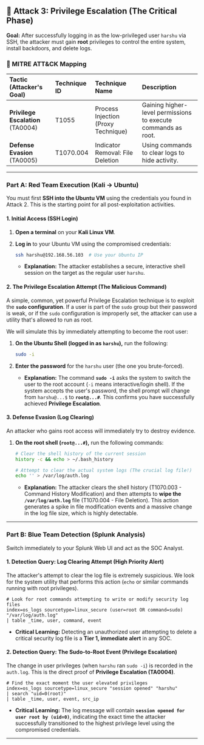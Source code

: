 ## 🔪 Attack 3: Privilege Escalation (The Critical Phase)

**Goal:** After successfully logging in as the low-privileged user `harshu` via SSH, the attacker must gain **root** privileges to control the entire system, install backdoors, and delete logs.

### 📜 MITRE ATT\&CK Mapping

| Tactic (Attacker's Goal) | Technique ID | Technique Name | Description |
| :--- | :--- | :--- | :--- |
| **Privilege Escalation** (TA0004) | T1055 | Process Injection (Proxy Technique) | Gaining higher-level permissions to execute commands as root. |
| **Defense Evasion** (TA0005) | T1070.004 | Indicator Removal: File Deletion | Using commands to clear logs to hide activity. |

-----

### Part A: Red Team Execution (Kali $\rightarrow$ Ubuntu)

You must first **SSH into the Ubuntu VM** using the credentials you found in Attack 2. This is the starting point for all post-exploitation activities.

#### 1\. Initial Access (SSH Login)

1.  **Open a terminal** on your **Kali Linux VM**.

2.  **Log in** to your Ubuntu VM using the compromised credentials:

    ```bash
    ssh harshu@192.168.56.103  # Use your Ubuntu IP
    ```

      * **Explanation:** The attacker establishes a secure, interactive shell session on the target as the regular user `harshu`.

#### 2\. The Privilege Escalation Attempt (The Malicious Command)

A simple, common, yet powerful Privilege Escalation technique is to exploit the **`sudo` configuration**. If a user is part of the `sudo` group but their password is weak, or if the `sudo` configuration is improperly set, the attacker can use a utility that's allowed to run as root.

We will simulate this by immediately attempting to become the root user:

1.  **On the Ubuntu Shell (logged in as `harshu`),** run the following:

    ```bash
    sudo -i
    ```

2.  **Enter the password** for the `harshu` user (the one you brute-forced).

      * **Explanation:** The command **`sudo -i`** asks the system to switch the user to the root account (`-i` means interactive/login shell). If the system accepts the user's password, the shell prompt will change from `harshu@...$` to **`root@...#`**. This confirms you have successfully achieved **Privilege Escalation**.

#### 3\. Defense Evasion (Log Clearing)

An attacker who gains root access will immediately try to destroy evidence.

1.  **On the root shell (`root@...#`),** run the following commands:

    ```bash
    # Clear the shell history of the current session
    history -c && echo > ~/.bash_history

    # Attempt to clear the actual system logs (The crucial log file!)
    echo '' > /var/log/auth.log
    ```

      * **Explanation:** The attacker clears the shell history (T1070.003 - Command History Modification) and then attempts to **wipe the `/var/log/auth.log`** file (T1070.004 - File Deletion). This action generates a spike in file modification events and a massive change in the log file size, which is highly detectable.

-----

### Part B: Blue Team Detection (Splunk Analysis)

Switch immediately to your Splunk Web UI and act as the SOC Analyst.

#### 1\. Detection Query: Log Clearing Attempt (High Priority Alert)

The attacker's attempt to clear the log file is extremely suspicious. We look for the system utility that performs this action (`echo` or similar commands running with root privileges).

```splunk
# Look for root commands attempting to write or modify security log files
index=os_logs sourcetype=linux_secure (user=root OR command=sudo) "/var/log/auth.log"
| table _time, user, command, event
```

  * **Critical Learning:** Detecting an unauthorized user attempting to delete a critical security log file is a **Tier 1, immediate alert** in any SOC.

#### 2\. Detection Query: The Sudo-to-Root Event (Privilege Escalation)

The change in user privileges (when `harshu` ran `sudo -i`) is recorded in the `auth.log`. This is the direct proof of **Privilege Escalation (TA0004)**.

```splunk
# Find the exact moment the user elevated privileges
index=os_logs sourcetype=linux_secure "session opened" "harshu"
| search "uid=0(root)"
| table _time, user, event, src_ip
```

  * **Critical Learning:** The log message will contain **`session opened for user root by (uid=0)`**, indicating the exact time the attacker successfully transitioned to the highest privilege level using the compromised credentials.

-----
